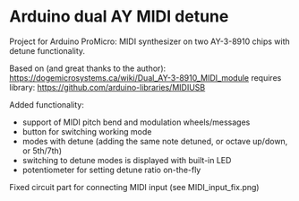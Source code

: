 # Arduino dual AY MIDI detune
Project for Arduino ProMicro: MIDI synthesizer on two AY-3-8910 chips with detune functionality.

Based on (and great thanks to the author):
https://dogemicrosystems.ca/wiki/Dual_AY-3-8910_MIDI_module
requires library: https://github.com/arduino-libraries/MIDIUSB

Added functionality:
- support of MIDI pitch bend and modulation wheels/messages
- button for switching working mode
- modes with detune (adding the same note detuned, or octave up/down, or 5th/7th)
- switching to detune modes is displayed with built-in LED
- potentiometer for setting detune ratio on-the-fly

Fixed circuit part for connecting MIDI input (see MIDI_input_fix.png)

